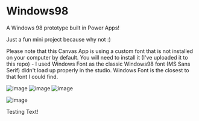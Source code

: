 # Windows98
A Windows 98 prototype built in Power Apps!

Just a fun mini project because why not :)

Please note that this Canvas App is using a custom font that is not installed on your computer by default. You will need to install it (I've uploaded it to this repo) - I used Windows Font as the classic Windows98 font (MS Sans Serif) didn't load up properly in the studio. Windows Font is the closest to that font I could find. 


![image](https://github.com/user-attachments/assets/2d1d826e-8bba-4f96-8d4e-acf927040609)
![image](https://github.com/user-attachments/assets/a18f211c-5a52-46ed-a919-9a43db9571f8)
![image](https://github.com/user-attachments/assets/2ceaa060-328f-4c6f-9380-51eca26da0f1)

![image](https://github.com/user-attachments/assets/22900358-9882-4174-b3e8-757aba544f0d)

Testing Text!
